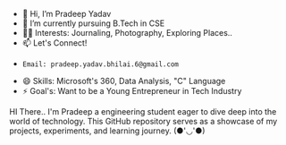 - 👋 Hi, I’m Pradeep Yadav
- 🌱 I’m currently pursuing B.Tech in CSE
- 👍🏻 Interests: Journaling, Photography, Exploring Places..
- 📫 Let's Connect!
-     Email: pradeep.yadav.bhilai.6@gmail.com
- 😄 Skills: Microsoft's 360, Data Analysis, "C" Language
- ⚡ Goal's: Want to be a Young Entrepreneur in Tech Industry

HI There..
I'm Pradeep a engineering student eager to dive deep into the world of technology. This GitHub repository serves as a showcase of my projects, experiments, and learning journey.
(●'◡'●)
